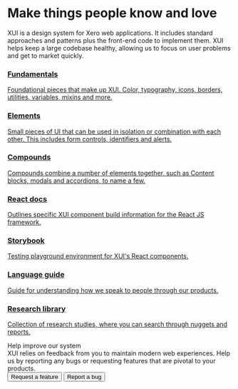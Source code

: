 <script>
  const reportABug = {
    triggerFunction: function(showCollectorDialog) {
      jQuery("#jira-bug-button").click(function(e) {
        e.preventDefault();
        showCollectorDialog();
      });
    },
    fieldValues: {
      description: "*Expected behaviour* [Attach screenshot if possible]\n-\n\n*Observed behaviour* [Attach screenshot]\n-\n\n*Steps to reproduce* [Code snippet if possible]\n-\n\n*Specifications*\n- XUI Version(s): \n- Browser(s) affected: \n- Operating system(s) affected: \n- Component(s) affected: "
    }
  };

  const requestAFeature = {
      "triggerFunction": function(showCollectorDialog) {
          jQuery("#jira-feature-button").click(function(e) {
              e.preventDefault();
              showCollectorDialog();
          });
      },
    fieldValues: {
          description : "*Rationale*\nHow does it improve the current implementation?\n-\n\nHow does it benefit the user?\n-\n\nHow does it assist others at Xero?\n-\n\n*Context*\nWhat product team or feature would use this?\n-\n\nAre you aware of any others with similar problems?\n-\n\n*Timeline requirements*\n[Hard or soft deadline]\n\n*Possible solution*\n[design/code]"
      }
  };

  window.ATL_JQ_PAGE_PROPS =  {
    ['df1e8803']: reportABug,
    ['83cb3f5e']: requestAFeature,
  };
</script>

<div class="ds-header--home xui-margin-bottom-5xlarge">
	<h1 class="xui-text-tight">Make things people know and love</h1>
	<p class="ds-intro intro">
		XUI is a design system for Xero web applications. It includes standard approaches and patterns plus the front-end code to implement them. XUI helps keep a large codebase healthy, allowing us to focus on user problems and get to market quickly.
	</p>
</div>

<div class="ds-tilegroup--home">
  <div class="ds-tile--home-small ds-tile--home-fundamentals">
    <a href="section-fundamentals.html">
      <h3 class="xui-heading-large">Fundamentals</h3>
			<p>Foundational pieces that make up XUI. Color, typography, icons, borders, utilities, variables, mixins and more.</p>
    </a>
  </div>
  <div class="ds-tile--home-small ds-tile--home-elements">
    <a href="section-building-blocks.html">
      <h3 class="xui-heading-large">Elements</h3>
			<p>Small pieces of UI that can be used in isolation or combination with each other. This includes form controls, identifiers and alerts.</p>
    </a>
  </div>
  <div class="ds-tile--home-small ds-tile--home-compounds">
    <a href="section-compounds.html">
      <h3 class="xui-heading-large">Compounds</h3>
			<p>Compounds combine a number of elements together, such as Content blocks, modals and accordions, to name a few.</p>
    </a>
  </div>
	<div class="ds-tile--home ds-tile--home-react">
    <a href="react/">
      <h3 class="xui-heading">React docs</h3>
			<p>Outlines specific XUI component build information for the React JS framework.</p>
    </a>
  </div>
	<div class="ds-tile--home ds-tile--home-storybook">
    <a href="storybook/">
      <h3 class="xui-heading">Storybook</h3>
			<p>Testing playground environment for XUI's React components.</p>
    </a>
  </div>
	<div class="ds-tile--home ds-tile--home-language ds-tile--home-language">
    <a href="/product-language-guide/">
      <h3 class="xui-heading">Language guide</h3>
			<p>Guide for understanding how we speak to people through our products.</p>
    </a>
  </div>
	<div class="ds-tile--home ds-tile--home-research ds-tile--home-research">
    <a href="https://research.xero.com/">
      <h3 class="xui-heading">Research library</h3>
			<p>Collection of research studies, where you can search through nuggets and reports.</p>
    </a>
  </div>
</div>

<div class="ds-panel--feedback xui-padding-left-5xlarge xui-padding-vertical-xlarge" id="XUIFeedback">
	<div class="xui-heading-xlarge xui-margin-bottom">Help improve our system</div>
	<div class="ds-intro intro">XUI relies on feedback from you to maintain modern web experiences. Help us by reporting any bugs or requesting features that are pivotal to your products.</div>
	<div class="xui-margin-top-2xlarge">
		<button id="jira-feature-button" class="xui-button xui-button-standard xui-button-medium xui-margin-right">Request a feature</button>
		<button id="jira-bug-button" class="xui-button xui-button-medium xui-button-borderless-main">Report a bug</button>
	</div>
</div>

<script type="text/javascript" src="https://jira.teamxero.com/s/bf4421b3b9298a3605255de2c4c975f7-T/kt41cb/75008/07569649877d764b4ec4d10563f6f7a3/2.0.24/_/download/batch/com.atlassian.jira.collector.plugin.jira-issue-collector-plugin:issuecollector/com.atlassian.jira.collector.plugin.jira-issue-collector-plugin:issuecollector.js?locale=en-US&collectorId=df1e8803"></script>
<script type="text/javascript" src="https://jira.teamxero.com/s/bf4421b3b9298a3605255de2c4c975f7-T/kt41cb/75008/07569649877d764b4ec4d10563f6f7a3/2.0.24/_/download/batch/com.atlassian.jira.collector.plugin.jira-issue-collector-plugin:issuecollector/com.atlassian.jira.collector.plugin.jira-issue-collector-plugin:issuecollector.js?locale=en-US&collectorId=83cb3f5e"></script>
